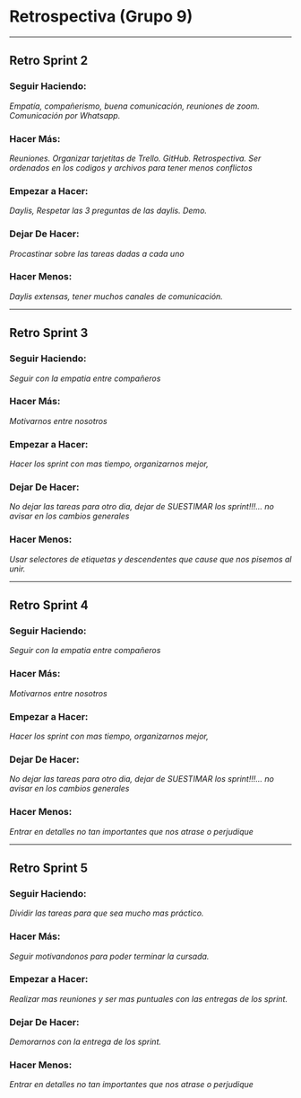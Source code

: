 # Retrospectiva (Grupo 9)
---

## Retro Sprint 2

### Seguir Haciendo:
*Empatía, compañerismo, buena comunicación, reuniones de zoom. Comunicación por Whatsapp.*

### Hacer Más:
*Reuniones. Organizar tarjetitas de Trello. GitHub. Retrospectiva. Ser ordenados en los codigos y archivos para tener menos conflictos* 

### Empezar a Hacer:
*Daylis, Respetar las 3 preguntas de las daylis. Demo.*

### Dejar De Hacer:
*Procastinar sobre las tareas dadas a cada uno*

### Hacer Menos:
*Daylis extensas, tener muchos canales de comunicación.*

---

## Retro Sprint 3


### Seguir Haciendo:
*Seguir con la empatia entre compañeros*

### Hacer Más:
*Motivarnos entre nosotros*

### Empezar a Hacer:
*Hacer los sprint con mas tiempo, organizarnos mejor,*

### Dejar De Hacer:
*No dejar las tareas para otro dia, dejar de SUESTIMAR los sprint!!!...
no avisar en los cambios generales*

### Hacer Menos:
*Usar selectores de etiquetas y descendentes que cause que nos pisemos al unir.*

---

## Retro Sprint 4

### Seguir Haciendo:
*Seguir con la empatia entre compañeros*

### Hacer Más:
*Motivarnos entre nosotros*

### Empezar a Hacer:
*Hacer los sprint con mas tiempo, organizarnos mejor,*

### Dejar De Hacer:
*No dejar las tareas para otro dia, dejar de SUESTIMAR los sprint!!!...
no avisar en los cambios generales*

### Hacer Menos:
*Entrar en detalles no tan importantes que nos atrase o perjudique*


---

## Retro Sprint 5

### Seguir Haciendo:
*Dividir las tareas para que sea mucho mas práctico.*

### Hacer Más:
*Seguir motivandonos para poder terminar la cursada.*

### Empezar a Hacer:
*Realizar mas reuniones y ser mas puntuales con las entregas de los sprint.*

### Dejar De Hacer:
*Demorarnos con la entrega de los sprint.*

### Hacer Menos:
*Entrar en detalles no tan importantes que nos atrase o perjudique*

